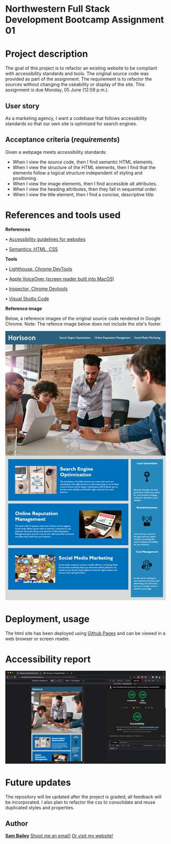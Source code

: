 # Northwestern Full Stack Development Bootcamp Assignment 01

# Project description

The goal of this project is to refactor an existing website to be compliant with accessibility standards and tools. The original source code was provided as part of the assignment. The requirement is to refactor the sources without changing the useability or display of the site. This assignment is due Monday, 05 June (12:59 p.m.). 

## User story
As a marketing agency, I want a codebase that follows accessibility standards so that our own site is optimized for search engines.

## Acceptance criteria (_requirements_)
Given a webpage meets accessibility standards:
* When I view the source code, then I find semantic HTML elements.
* When I view the structure of the HTML elements, then I find that the elements follow a logical structure independent of styling and positioning.
* When I view the image elements, then I find accessible alt attributes.
* When I view the heading attributes, then they fall in sequential order.
* When I view the title element, then I find a concise, descriptive title.

# References and tools used

**References**

• [Accessibility guidelines for websites](https://developer.mozilla.org/en-US/docs/Learn/Accessibility)

• [Semantics: HTML, CSS](https://developer.mozilla.org/en-US/docs/Glossary/Semantics)

**Tools**

• [Lighthouse, Chrome DevTools](https://developer.chrome.com/docs/lighthouse/overview/)

• [Apple VoiceOver (screen reader built into MacOS)](https://www.apple.com/voiceover/info/guide/_1121.html#:~:text=About%20VoiceOver&text=To%20turn%20on%20VoiceOver%2C%20press,using%20contracted%20or%20uncontracted%20braille.)

• [Inspector, Chrome Devtools](https://developer.chrome.com/docs/devtools/overview/)

• [Visual Studio Code](https://code.visualstudio.com/learn)

**Reference image**

Below, a reference imagee of the original source code rendered in Google Chrome. Note: The refence image below does not include the site's footer.

![Screenshot of original site.](./assets/01-html-css-git-homework-demo.png)

# Deployment, usage

The html site has been deployed using [Github Pages](https://pages.github.com/) and can be viewed in a web browser or screen reader. 

# Accessibility report

![A screen capture of the Accessibility report generated by Chrome's Lighthouse tool.](./assets/LighthouseAccessibility100.png)

# Future updates

The repository will be updated after the project is graded; all feedback will be incorporated. I also plan to refactor the css to consolidate and reuse duplicated styles and properties.

## Author

[**Sam Bailey**](https://github.com/thoughtsinbuttermilk) [Shoot me an email!](mailto:thoughtsinbuttermilk@gmail.com) [Or visit my website!](http://www.thoughtsinbuttermilk.com)

